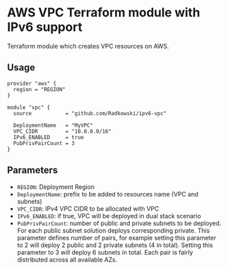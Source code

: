 # AWS VPC Terraform module with IPv6 support 

Terraform module which creates VPC resources on AWS.

## Usage

```hcl
provider "aws" {
  region = "REGION"
}

module "vpc" {  
  source           = "github.com/Radkowski/ipv6-vpc"
  
  DeploymentName   = "MyVPC"
  VPC_CIDR         = "10.0.0.0/16"
  IPv6_ENABLED     = true
  PubPrivPairCount = 3
}
```

## Parameters

* `REGION`: Deployment Region
* `DeploymentName`: prefix to be added to resources name (VPC and subnets)
* `VPC_CIDR`: IPv4 VPC CIDR to be allocated with VPC
* `IPv6_ENABLED`: if true, VPC will be deployed in dual stack scenario
* `PubPrivPairCount`: number of public and private subnets to be deployed. For each public subnet solution deploys corresponding private. This parameter defines number of pairs, for example setting this parameter to 2 will deploy 2 public and 2 private subnets (4 in total). Setting this parameter to 3 will deploy 6 subnets in total. Each pair is fairly distributed across all available AZs.

